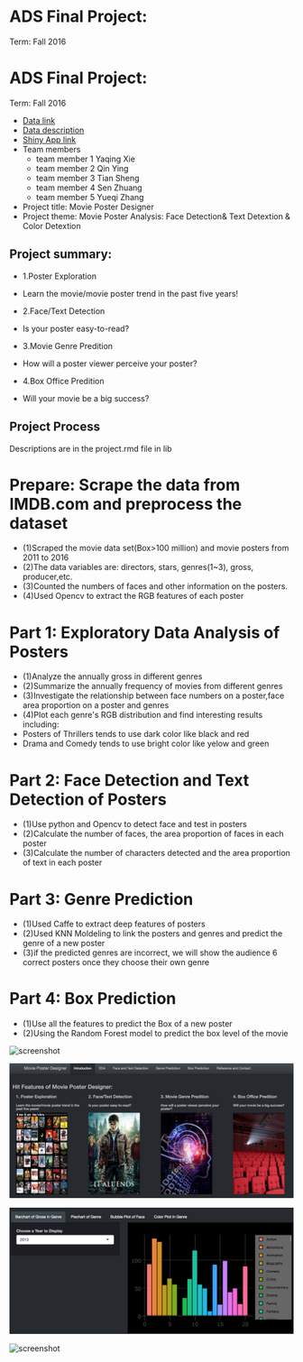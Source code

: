 # ADS Final Project: 

Term: Fall 2016

# ADS Final Project: 

Term: Fall 2016

+ [Data link](http://www.imdb.com/search/title?year=2014,2014&title_type=feature&sort=boxoffice_gross_us,desc&page=4&ref_=adv_prv)
+ [Data description](doc/readme.html)
+ [Shiny App link](http://prezi.com/biyahojmsvrg/?utm_campaign=share&utm_medium=copy)
+ Team members
	+ team member 1 Yaqing Xie
	+ team member 2 Qin Ying
	+ team member 3 Tian Sheng
	+ team member 4 Sen Zhuang
	+ team member 5 Yueqi Zhang
+ Project title: Movie Poster Designer
+ Project theme: Movie Poster Analysis: Face Detection& Text Detextion & Color Detextion

## Project summary: 
+ 1.Poster Exploration
+ Learn the movie/movie poster trend in the past five years!

+ 2.Face/Text Detection
+ Is your poster easy-to-read?

+ 3.Movie Genre Predition
+ How will a poster viewer perceive your poster?

+ 4.Box Office Predition
+ Will your movie be a big success?

## Project Process
   Descriptions are in the project.rmd file in lib
# Prepare: Scrape the data from IMDB.com and preprocess the dataset
+ (1)Scraped the movie data set(Box>100 million) and movie posters from 2011 to 2016
+ (2)The data variables are: directors, stars, genres(1~3), gross, producer,etc.
+ (3)Counted the numbers of faces and other information on the posters.
+ (4)Used Opencv to extract the RGB features of each poster

# Part 1: Exploratory Data Analysis of Posters
+ (1)Analyze the annually gross in different genres
+ (2)Summarize the annually frequency of movies from different genres
+ (3)Investigate the relationship between face numbers on a poster,face area proportion on a poster and genres
+ (4)Plot each genre's RGB distribution and find interesting results including:
+  Posters of Thrillers tends to use dark color like black and red 
+  Drama and Comedy tends to use bright color like yelow and green

# Part 2: Face Detection and Text Detection of Posters
+ (1)Use python and Opencv to detect face and test in posters
+ (2)Calculate the number of faces, the area proportion of faces in each poster
+ (3)Calculate the number of characters detected and the area proportion of text in each poster

# Part 3: Genre Prediction
+  (1)Used Caffe to extract deep features of posters
+  (2)Used KNN Moldeling to link the posters and genres and predict the genre of a new poster
+  (3)if the predicted genres are incorrect, we will show the audience 6 correct posters once they choose their own genre

# Part 4: Box Prediction
+ (1)Use all the features to predict the Box of a new poster
+ (2)Using the Random Forest model to predict the box level of the movie

![screenshot](doc/=image1.jpeg)

![screenshot](doc/image2.jpeg)

![screenshot](doc/image3.jpeg)

![screenshot](doc/image4.jpeg)
